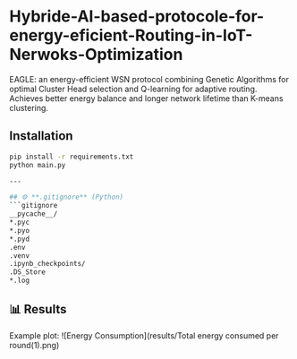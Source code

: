 # Hybride-AI-based-protocole-for-energy-eficient-Routing-in-IoT-Nerwoks-Optimization
EAGLE: an energy-efficient WSN protocol combining Genetic Algorithms for optimal Cluster Head selection and Q-learning for adaptive routing. Achieves better energy balance and longer network lifetime than K-means clustering.
## Installation
```bash
pip install -r requirements.txt
python main.py

---

## ⚙️ **.gitignore** (Python)
```gitignore
__pycache__/
*.pyc
*.pyo
*.pyd
.env
.venv
.ipynb_checkpoints/
.DS_Store
*.log

```
## 📊 Results

Example plot:
![Energy Consumption](results/Total energy consumed per round(1).png)







